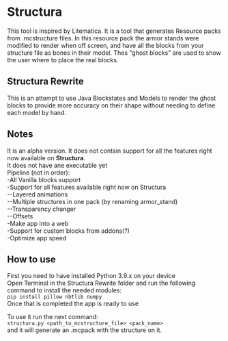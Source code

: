 # Structura

This tool is inspired by Litematica. It is a tool that generates Resource packs from .mcstructure files. In this resource pack the armor stands were modified to render when off screen, and have all the blocks from your structure file as bones in their model. Thes "ghost blocks" are used to show the user where to place the real blocks. 


## Structura Rewrite

This is an attempt to use Java Blockstates and Models to render the ghost blocks to provide more accuracy on their shape without needing to define each model by hand.

## Notes 

It is an alpha version. It does not contain support for all the features right now available on **Structura**.<br/>
It does not have ane executable yet<br/>
Pipeline (not in order):<br/>
-All Vanilla blocks support<br/>
-Support for all features available right now on Structura<br/>
--Layered animations<br/>
--Multiple structures in one pack (by renaming armor_stand)<br/>
--Transparency changer<br/>
--Offsets<br/>
-Make app into a web<br/>
-Support for custom blocks from addons(?)<br/>
-Optimize app speed<br/>

## How to use

First you need to have installed Python 3.9.x on your device<br/>
Open Terminal in the Structura Rewrite folder and run the following command to install the needed modules:<br/>
`pip install pillow nbtlib numpy`<br/>
Once that is completed the app is ready to use<br/>

To use it run the next command:<br/>
`structura.py <path_to_mcstructure_file> <pack_name>`<br/>
and it will generate an .mcpack with the structure on it.<br/>
